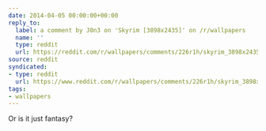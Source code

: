 ```yaml
---
date: 2014-04-05 00:00:00+00:00
reply_to:
  label: a comment by J0n3 on 'Skyrim [3898x2435]' on /r/wallpapers
  name: ''
  type: reddit
  url: https://reddit.com/r/wallpapers/comments/226r1h/skyrim_3898x2435/cgk1oxq/
source: reddit
syndicated:
- type: reddit
  url: https://www.reddit.com/r/wallpapers/comments/226r1h/skyrim_3898x2435/cgk3rvr/
tags:
- wallpapers
---
```


Or is it just fantasy?